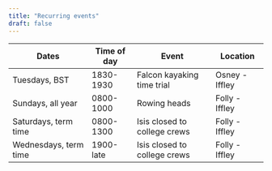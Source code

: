 ```yaml
---
title: "Recurring events"
draft: false
---
```


|         Dates         | Time of day |            Event             |    Location    |
| --------------------- | ----------- | ---------------------------- | -------------- |
| Tuesdays, BST         | 1830-1930   | Falcon kayaking time trial   | Osney - Iffley |
| Sundays, all year     | 0800-1000   | Rowing heads                 | Folly - Iffley |
| Saturdays, term time  | 0800-1300   | Isis closed to college crews | Folly - Iffley |
| Wednesdays, term time | 1900-late   | Isis closed to college crews | Folly - Iffley |
